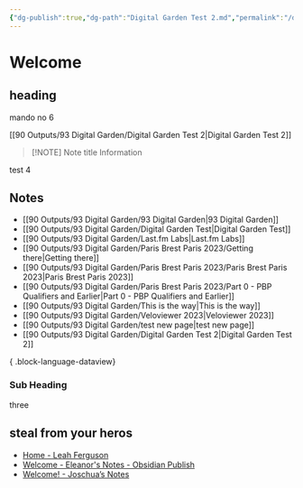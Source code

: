 ```yaml
---
{"dg-publish":true,"dg-path":"Digital Garden Test 2.md","permalink":"/digital-garden-test-2/"}
---
```



# Welcome

## heading

mando no 6

[[90 Outputs/93 Digital Garden/Digital Garden Test 2\|Digital Garden Test 2]]

> [!NOTE] Note title
> Information


test 4

## Notes

- [[90 Outputs/93 Digital Garden/93 Digital Garden\|93 Digital Garden]]
- [[90 Outputs/93 Digital Garden/Digital Garden Test\|Digital Garden Test]]
- [[90 Outputs/93 Digital Garden/Last.fm Labs\|Last.fm Labs]]
- [[90 Outputs/93 Digital Garden/Paris Brest Paris 2023/Getting there\|Getting there]]
- [[90 Outputs/93 Digital Garden/Paris Brest Paris 2023/Paris Brest Paris 2023\|Paris Brest Paris 2023]]
- [[90 Outputs/93 Digital Garden/Paris Brest Paris 2023/Part 0 - PBP Qualifiers and Earlier\|Part 0 - PBP Qualifiers and Earlier]]
- [[90 Outputs/93 Digital Garden/This is the way\|This is the way]]
- [[90 Outputs/93 Digital Garden/Veloviewer 2023\|Veloviewer 2023]]
- [[90 Outputs/93 Digital Garden/test new page\|test new page]]
- [[90 Outputs/93 Digital Garden/Digital Garden Test 2\|Digital Garden Test 2]]

{ .block-language-dataview}

### Sub Heading
three

## steal from your heros
- [Home - Leah Ferguson](https://notes.leahferguson.com/Home#Digital%20Garden)
- [Welcome - Eleanor's Notes - Obsidian Publish](https://publish.obsidian.md/eleanorkonik/00+Meta/03+Guidance/Welcome)
- [Welcome! - Joschua’s Notes](https://notes.joschua.io/50+Slipbox/Welcome!)
